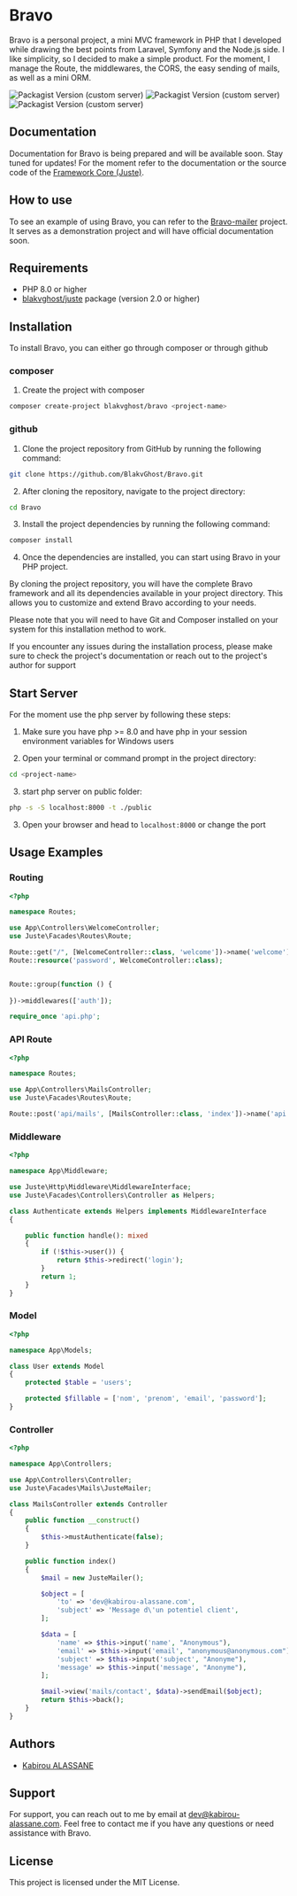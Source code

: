 # Bravo

 Bravo is a personal project, a mini MVC framework in PHP that I developed while drawing the best points from Laravel, Symfony and the Node.js side. I like simplicity, so I decided to make a simple product. For the moment, I manage the Route, the middlewares, the CORS, the easy sending of mails, as well as a mini ORM.

![Packagist Version (custom server)](https://img.shields.io/packagist/v/Blakvghost/Bravo?label=stable)
![Packagist Version (custom server)](https://img.shields.io/packagist/l/Blakvghost/Bravo?label=Licence)
![Packagist Version (custom server)](https://img.shields.io/packagist/dt/Blakvghost/Bravo?label=download)

## Documentation

Documentation for Bravo is being prepared and will be available soon. Stay tuned for updates!
For the moment refer to the documentation or the source code of the [Framework Core (Juste)](https://github.com/BlakvGhost/Juste).

## How to use

To see an example of using Bravo, you can refer to the [Bravo-mailer](https://github.com/BlakvGhost/bravo-mailer) project. It serves as a demonstration project and will have official documentation soon.

## Requirements

- PHP 8.0 or higher
- [blakvghost/juste](https://packagist.org/packages/blakvghost/juste) package (version 2.0 or higher)

## Installation

To install Bravo, you can either go through composer or through github

### composer

1. Create the project with composer

```sh
composer create-project blakvghost/bravo <project-name>
```

### github

1. Clone the project repository from GitHub by running the following command:

```sh
git clone https://github.com/BlakvGhost/Bravo.git
```

2. After cloning the repository, navigate to the project directory:

```sh
cd Bravo
```

3. Install the project dependencies by running the following command:

```sh
composer install
```

4. Once the dependencies are installed, you can start using Bravo in your PHP project.

By cloning the project repository, you will have the complete Bravo framework and all its dependencies available in your project directory. This allows you to customize and extend Bravo according to your needs.

Please note that you will need to have Git and Composer installed on your system for this installation method to work.

If you encounter any issues during the installation process, please make sure to check the project's documentation or reach out to the project's author for support

## Start Server

For the moment use the php server by following these steps:

1. Make sure you have php >= 8.0 and have php in your session environment variables for Windows users

2. Open your terminal or command prompt in the project directory:

```sh
cd <project-name>
```

3. start php server on public folder:

```sh
php -s -S localhost:8000 -t ./public
```

3. Open your browser and head to `localhost:8000` or change the port

## Usage Examples

### Routing

```php
<?php

namespace Routes;

use App\Controllers\WelcomeController;
use Juste\Facades\Routes\Route;

Route::get("/", [WelcomeController::class, 'welcome'])->name('welcome');
Route::resource('password', WelcomeController::class);


Route::group(function () {
    
})->middlewares(['auth']);

require_once 'api.php';

```

### API Route

```php
<?php

namespace Routes;

use App\Controllers\MailsController;
use Juste\Facades\Routes\Route;

Route::post('api/mails', [MailsController::class, 'index'])->name('api')->middlewares(['cors']);
```

### Middleware

```php
<?php

namespace App\Middleware;

use Juste\Http\Middleware\MiddlewareInterface;
use Juste\Facades\Controllers\Controller as Helpers;

class Authenticate extends Helpers implements MiddlewareInterface
{

    public function handle(): mixed
    {
        if (!$this->user()) {
            return $this->redirect('login');
        }
        return 1;
    }
}
```

### Model

```php
<?php

namespace App\Models;

class User extends Model
{
    protected $table = 'users';

    protected $fillable = ['nom', 'prenom', 'email', 'password'];
}
```

### Controller

```php
<?php

namespace App\Controllers;

use App\Controllers\Controller;
use Juste\Facades\Mails\JusteMailer;

class MailsController extends Controller
{
    public function __construct()
    {
        $this->mustAuthenticate(false);
    }

    public function index()
    {
        $mail = new JusteMailer();

        $object = [
            'to' => 'dev@kabirou-alassane.com',
            'subject' => 'Message d\'un potentiel client',
        ];

        $data = [
            'name' => $this->input('name', "Anonymous"),
            'email' => $this->input('email', "anonymous@anonymous.com"),
            'subject' => $this->input('subject', "Anonyme"),
            'message' => $this->input('message', "Anonyme"),
        ];

        $mail->view('mails/contact', $data)->sendEmail($object);
        return $this->back();
    }
}
```

## Authors

- [Kabirou ALASSANE](https://github.com/BlakvGhost)

## Support

For support, you can reach out to me by email at <dev@kabirou-alassane.com>. Feel free to contact me if you have any questions or need assistance with Bravo.

## License

This project is licensed under the MIT License.
